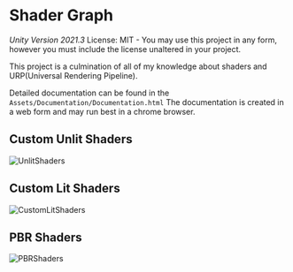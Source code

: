 # Shader Graph
*Unity Version 2021.3*
License: MIT - You may use this project in any form, however you must include the license unaltered in your project.

This project is a culmination of all of my knowledge about shaders and URP(Universal Rendering Pipeline).


Detailed documentation can be found in the `Assets/Documentation/Documentation.html` The documentation is created in a web form and may run best in a chrome browser.

## Custom Unlit Shaders
![UnlitShaders](https://user-images.githubusercontent.com/47506506/220690830-13035972-6b32-4a69-afaf-39e8fa0fec22.png)

## Custom Lit Shaders
![CustomLitShaders](https://user-images.githubusercontent.com/47506506/220691208-33c30e40-13ad-4064-890a-bac4908206a3.png)

## PBR Shaders
![PBRShaders](https://user-images.githubusercontent.com/47506506/220691451-e5ce2a45-c0d6-40af-b27f-a423305bf92b.png)

